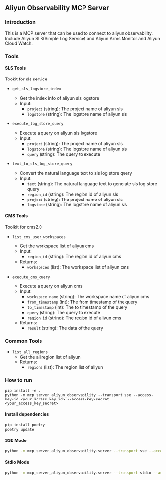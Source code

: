 ## Aliyun Observability MCP Server

### Introduction

This is a MCP server that can be used to connect to aliyun observability. Include Aliyun SLS(Simple Log Service) and Aliyun Arms Monitor and Aliyun Cloud Watch.


### Tools

#### SLS Tools
Tookit for sls service

- `get_sls_logstore_index`
    - Get the index info of aliyun sls logstore
    - Input:
        - `project` (string): The project name of aliyun sls
        - `logstore` (string): The logstore name of aliyun sls

- `execute_log_store_query`
    - Execute a query on aliyun sls logstore
    - Input:
        - `project` (string): The project name of aliyun sls
        - `logstore` (string): The logstore name of aliyun sls
        - `query` (string): The query to execute

- `text_to_sls_log_store_query`
    - Convert the natural language text to sls log store query
    - Input:
        - `text` (string): The natural language text to generate sls log store query
        - `region_id` (string): The region id of aliyun sls
        - `project` (string): The project name of aliyun sls
        - `logstore` (string): The logstore name of aliyun sls

#### CMS Tools
Toolkit for cms2.0

- `list_cms_user_workspaces`
    - Get the workspace list of aliyun cms
    - Input:
        - `region_id` (string): The region id of aliyun cms
    - Returns:
        - `workspaces` (list): The workspace list of aliyun cms

- `execute_cms_query`
    - Execute a query on aliyun cms
    - Input:
        - `workspace_name` (string): The workspace name of aliyun cms
        - `from_timestamp` (int): The from timestamp of the query
        - `to_timestamp` (int): The to timestamp of the query
        - `query` (string): The query to execute
        - `region_id` (string): The region id of aliyun cms
    - Returns:
        - `result` (string): The data of the query


### Common Tools

- `list_all_regions`
    - Get the all region list of aliyun
    - Returns:
        - `regions` (list): The region list of aliyun






### How to run

```shell
pip install -e .
python -m mcp_server_aliyun_observability --transport sse --access-key-id <your_access_key_id> --access-key-secret <your_access_key_secret>
```

#### Install dependencies

```bash
pip install poetry
poetry update
```


#### SSE Mode

```bash
python -m mcp_server_aliyun_observability.server --transport sse --access-key-id <your_access_key_id> --access-key-secret <your_access_key_secret> --transport-port <port>
```

#### Stdio Mode

```bash
python -m mcp_server_aliyun_observability.server --transport stdio --access-key-id <your_access_key_id> --access-key-secret <your_access_key_secret>
```


